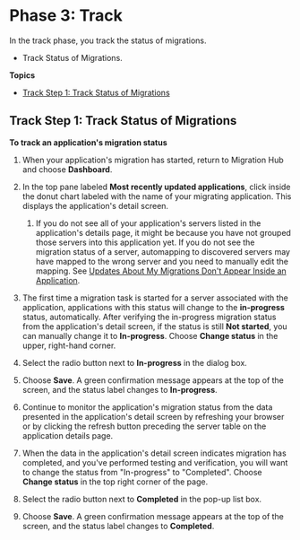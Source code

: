 # Phase 3: Track<a name="discovery-wt-track"></a>

In the track phase, you track the status of migrations\.
+ Track Status of Migrations\.

**Topics**
+ [Track Step 1: Track Status of Migrations](#discovery-wt-track-app-status)

## Track Step 1: Track Status of Migrations<a name="discovery-wt-track-app-status"></a>

**To track an application's migration status**

1. When your application's migration has started, return to Migration Hub and choose **Dashboard**\.

1. In the top pane labeled **Most recently updated applications**, click inside the donut chart labeled with the name of your migrating application\. This displays the application's detail screen\.

   1. If you do not see all of your application's servers listed in the application's details page, it might be because you have not grouped those servers into this application yet\. If you do not see the migration status of a server, automapping to discovered servers may have mapped to the wrong server and you need to manually edit the mapping\. See [Updates About My Migrations Don't Appear Inside an Application](troubleshooting.md#migs-do-not-appear-in-app)\.

1.  The first time a migration task is started for a server associated with the application, applications with this status will change to the **in\-progress** status, automatically\. After verifying the in\-progress migration status from the application's detail screen, if the status is still **Not started**, you can manually change it to **In\-progress**\. Choose **Change status** in the upper, right\-hand corner\.

1. Select the radio button next to **In\-progress** in the dialog box\.

1. Choose **Save**\. A green confirmation message appears at the top of the screen, and the status label changes to **In\-progress**\.

1. Continue to monitor the application's migration status from the data presented in the application's detail screen by refreshing your browser or by clicking the refresh button preceding the server table on the application details page\.

1. When the data in the application's detail screen indicates migration has completed, and you've performed testing and verification, you will want to change the status from "In\-progress" to "Completed"\. Choose **Change status** in the top right corner of the page\.

1. Select the radio button next to **Completed** in the pop\-up list box\.

1. Choose **Save**\. A green confirmation message appears at the top of the screen, and the status label changes to **Completed**\.